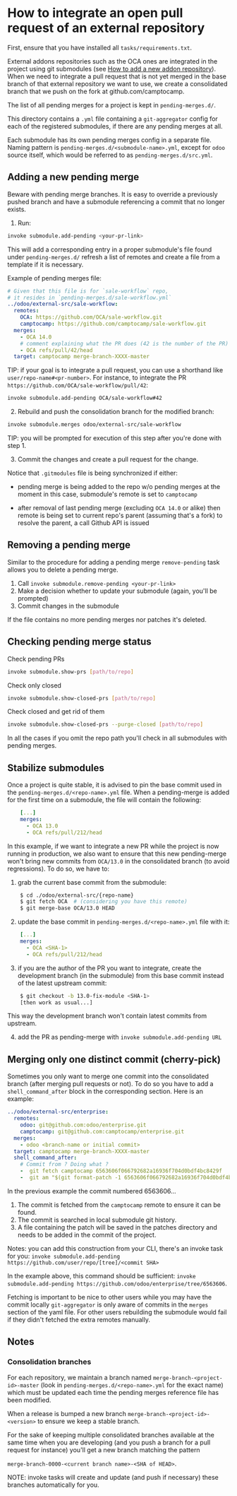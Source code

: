 <!--
This file has been generated with 'invoke project.sync'.
Do not modify. Any manual change will be lost.
Please propose your modification on
https://github.com/camptocamp/odoo-template instead.
-->
# How to integrate an open pull request of an external repository

First, ensure that you have installed all `tasks/requirements.txt`.

External addons repositories such as the OCA ones are integrated in the project
using git submodules (see [How to add a new addon repository](./how-to-add-repo.md)).
When we need to integrate a pull request that is not yet merged in the base branch
of that external repository we want to use, we create a consolidated branch that
we push on the fork at github.com/camptocamp.

The list of all pending merges for a project is kept in `pending-merges.d/`.

This directory contains a `.yml` file containing a `git-aggregator` config for
each of the registered submodules, if there are any pending merges at all.

Each submodule has its own pending merges config in a separate file.
Naming pattern is `pending-merges.d/<submodule-name>.yml`, except for `odoo`
source itself, which would be referred to as `pending-merges.d/src.yml`.


## Adding a new pending merge

Beware with pending merge branches. It is easy to override a previously pushed
branch and have a submodule referencing a commit that no longer exists.

1. Run:

  ```bash
  invoke submodule.add-pending <your-pr-link>
  ```

  This will add a corresponding entry in a proper submodule's file found under
  `pending-merges.d/` refresh a list of remotes and create a file from a
  template if it is necessary.

  Example of pending merges file:

  ```yaml
  # Given that this file is for `sale-workflow` repo,
  # it resides in `pending-merges.d/sale-workflow.yml`
  ../odoo/external-src/sale-workflow:
    remotes:
      OCA: https://github.com/OCA/sale-workflow.git
      camptocamp: https://github.com/camptocamp/sale-workflow.git
    merges:
      - OCA 14.0
      # comment explaining what the PR does (42 is the number of the PR)
      - OCA refs/pull/42/head
    target: camptocamp merge-branch-XXXX-master
  ```

  TIP: if your goal is to integrate a pull request,
  you can use a shorthand like `user/repo-name#<pr-number>`.
  For instance, to integrate the PR `https://github.com/OCA/sale-workflow/pull/42`:

  ```bash
  invoke submodule.add-pending OCA/sale-workflow#42
  ```

2. Rebuild and push the consolidation branch for the modified branch:

  ```bash
  invoke submodule.merges odoo/external-src/sale-workflow
  ```
  TIP: you will be prompted for execution of this step after you're done with step 1.

3. Commit the changes and create a pull request for the change.

  Notice that `.gitmodules` file is being synchronized if either:

  - pending merge is being added to the repo w/o pending merges at the moment
    in this case, submodule's remote is set to `camptocamp`

  - after removal of last pending merge (excluding `OCA 14.0` or alike)
    then remote is being set to current repo's parent (assuming that's a fork)
    to resolve the parent, a call Github API is issued


## Removing a pending merge

Similar to the procedure for adding a pending merge `remove-pending` task
allows you to delete a pending merge.

1. Call `invoke submodule.remove-pending <your-pr-link>`
2. Make a decision whether to update your submodule (again, you'll be prompted)
3. Commit changes in the submodule

If the file contains no more pending merges nor patches it's deleted.


## Checking pending merge status

Check pending PRs

```bash
invoke submodule.show-prs [path/to/repo]
```

Check only closed

```bash
invoke submodule.show-closed-prs [path/to/repo]
```

Check closed and get rid of them

```bash
invoke submodule.show-closed-prs --purge-closed [path/to/repo]
```

In all the cases if you omit the repo path
you'll check in all submodules with pending merges.


## Stabilize submodules

Once a project is quite stable, it is advised to pin the base commit used in
the `pending-merges.d/<repo-name>.yml` file.
When a pending-merge is added for the first time on a submodule, the file will
contain the following:

```yml
    [...]
    merges:
      - OCA 13.0
      - OCA refs/pull/212/head
```
In this example, if we want to integrate a new PR while the project is now
running in production, we also want to ensure that this new pending-merge won't
bring new commits from `OCA/13.0` in the consolidated branch (to avoid regressions).
To do so, we have to:

1. grab the current base commit from the submodule:

```bash
    $ cd ./odoo/external-src/{repo-name}
    $ git fetch OCA  # (considering you have this remote)
    $ git merge-base OCA/13.0 HEAD
```

2. update the base commit in `pending-merges.d/<repo-name>.yml` file with it:

```yml
    [...]
    merges:
      - OCA <SHA-1>
      - OCA refs/pull/212/head
```

3. if you are the author of the PR you want to integrate, create the development
branch (in the submodule) from this base commit instead of the latest upstream
commit:

```bash
    $ git checkout -b 13.0-fix-module <SHA-1>
    [then work as usual...]
```

This way the development branch won't contain latest commits from upstream.

4. add the PR as pending-merge with `invoke submodule.add-pending URL`


## Merging only one distinct commit (cherry-pick)

Sometimes you only want to merge one commit into the consolidated branch (after
merging pull requests or not). To do so you have to add a `shell_command_after` block
in the corresponding section. Here is an example:

  ```yaml
  ../odoo/external-src/enterprise:
    remotes:
      odoo: git@github.com:odoo/enterprise.git
      camptocamp: git@github.com:camptocamp/enterprise.git
    merges:
      - odoo <branch-name or initial commit>
    target: camptocamp merge-branch-XXXX-master
    shell_command_after:
      # Commit from ? Doing what ?
      -  git fetch camptocamp 6563606f066792682a16936f704d0bdf4bc8429f
      -  git am "$(git format-patch -1 6563606f066792682a16936f704d0bdf4bc8429f -o ../patches)"
  ```

In the previous example the commit numbered 6563606...

1. The commit is fetched from the `camptocamp` remote to ensure it can be found.
2. The commit is searched in local submodule git history.
3. A file containing the patch will be saved in the patches directory and needs to be added in the commit
of the project.

Notes: you can add this construction from your CLI, there's an invoke task for you:
`invoke submodule.add-pending https://github.com/user/repo/[tree]/<commit SHA>`

In the example above, this command should be sufficient:
`invoke submodule.add-pending https://github.com/odoo/enterprise/tree/6563606`.

Fetching is important to be nice to other users while you may have the commit locally
`git-aggregator` is only aware of commits in the `merges` section of the yaml file.
For other users rebuilding the submodule would fail if they didn't fetched the extra
remotes manually.

## Notes

### Consolidation branches

For each repository, we maintain a branch named
`merge-branch-<project-id>-master` (look in `pending-merges.d/<repo-name>.yml` for the
exact name) which must be updated each time the pending merges
reference file has been modified.

When a release is bumped a new branch
`merge-branch-<project-id>-<version>` to ensure we keep a stable branch.

For the sake of keeping multiple consolidated branches available at the same time
when you are developing (and you push a branch for a pull request for instance)
you'll get a new branch matching the pattern

`merge-branch-0000-<current branch name>-<SHA of HEAD>`.


NOTE: invoke tasks will create and update (and push if necessary) these branches automatically for you.
